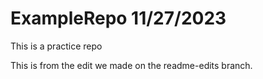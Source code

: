 # ExampleRepo 11/27/2023
This is a practice repo


This is from the edit we made on the readme-edits branch. 
